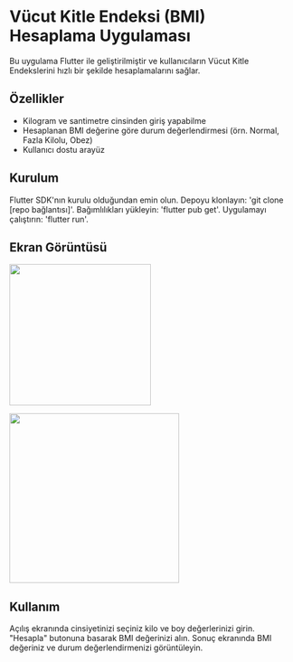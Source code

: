 # Vücut Kitle Endeksi (BMI) Hesaplama Uygulaması

Bu uygulama Flutter ile geliştirilmiştir ve kullanıcıların Vücut Kitle Endekslerini hızlı bir şekilde hesaplamalarını sağlar.

## Özellikler

- Kilogram ve santimetre cinsinden giriş yapabilme
- Hesaplanan BMI değerine göre durum değerlendirmesi (örn. Normal, Fazla Kilolu, Obez)
- Kullanıcı dostu arayüz

## Kurulum

Flutter SDK'nın kurulu olduğundan emin olun.
Depoyu klonlayın: 'git clone [repo bağlantısı]'.
Bağımlılıkları yükleyin: 'flutter pub get'.
Uygulamayı çalıştırın: 'flutter run'.

## Ekran Görüntüsü

<img src="https://github.com/aybukeoguz/vucut-kitle-endeksi-hesaplama/assets/80958621/20578335-56fe-4030-9944-9e3a009f4a2d" width="250"><br>

<img src="https://github.com/aybukeoguz/vucut-kitle-endeksi-hesaplama/assets/80958621/610e7b2c-cc08-49f4-9106-ef1f66365609" width="300">


## Kullanım
Açılış ekranında cinsiyetinizi seçiniz kilo ve boy değerlerinizi girin.
"Hesapla" butonuna basarak BMI değerinizi alın.
Sonuç ekranında BMI değeriniz ve durum değerlendirmenizi görüntüleyin.
